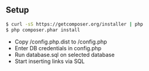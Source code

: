 ## Setup

``` bash
$ curl -sS https://getcomposer.org/installer | php
$ php composer.phar install
```

* Copy /config.php.dist to /config.php
* Enter DB credentials in config.php
* Run database.sql on selected database
* Start inserting links via SQL
